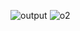 ![output](https://github.com/SreeRangisetty/work/assets/111646153/7e21ae23-f240-4964-bdac-fff9dac7771b)
![o2](https://github.com/SreeRangisetty/work/assets/111646153/0660c8ee-caaa-4ecc-8579-0148b09f3201)
